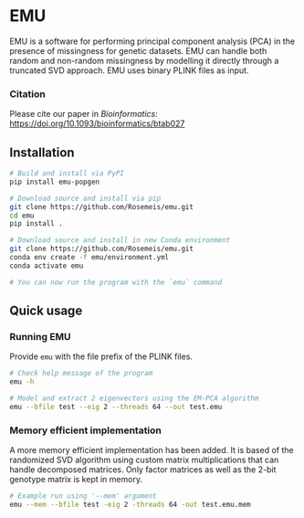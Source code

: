 # EMU
EMU is a software for performing principal component analysis (PCA) in the presence of missingness for genetic datasets. EMU can handle both random and non-random missingness by modelling it directly through a truncated SVD approach. EMU uses binary PLINK files as input.

### Citation
Please cite our paper in *Bioinformatics*: https://doi.org/10.1093/bioinformatics/btab027

## Installation
```bash
# Build and install via PyPI
pip install emu-popgen

# Download source and install via pip
git clone https://github.com/Rosemeis/emu.git
cd emu
pip install .

# Download source and install in new Conda environment
git clone https://github.com/Rosemeis/emu.git
conda env create -f emu/environment.yml
conda activate emu

# You can now run the program with the `emu` command
```

## Quick usage
### Running EMU
Provide `emu` with the file prefix of the PLINK files.
```bash
# Check help message of the program
emu -h

# Model and extract 2 eigenvectors using the EM-PCA algorithm
emu --bfile test --eig 2 --threads 64 --out test.emu
```

### Memory efficient implementation
A more memory efficient implementation has been added. It is based of the randomized SVD algorithm using custom matrix multiplications that can handle decomposed matrices. Only factor matrices as well as the 2-bit genotype matrix is kept in memory.
```bash
# Example run using '--mem' argument
emu --mem --bfile test -eig 2 -threads 64 -out test.emu.mem
```
